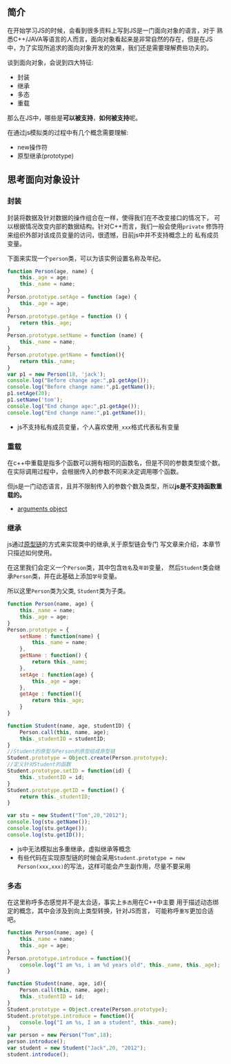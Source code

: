 ## 简介

在开始学习JS的时候，会看到很多资料上写到JS是一门面向对象的语言，对于
熟悉C++/JAVA等语言的人而言，面向对象看起来是非常自然的存在，但是在JS
中，为了实现所追求的面向对象开发的效果，我们还是需要理解费些功夫的。

谈到面向对象，会说到四大特征:

* 封装
* 继承
* 多态
* 重载
  
那么在JS中，哪些是**可以被支持**，**如何被支持**呢。

在通过js模拟类的过程中有几个概念需要理解:

* new操作符
* 原型继承(prototype)
  
## 思考面向对象设计

### 封装

封装将数据及针对数据的操作组合在一样，使得我们在不改变接口的情况下，
可以根据情况改变内部的数据结构。针对C++而言，我们一般会使用`private`
修饰符来组织外部对该成员变量的访问，很遗憾，目前js中并不支持概念上的
私有成员变量。

下面来实现一个`person`类，可以为该实例设置名称及年纪。

```js
function Person(age, name) {
    this._age = age;
    this._name = name;
}
Person.prototype.setAge = function (age) {
    this._age = age;
}
Person.prototype.getAge = function () {
    return this._age;
}
Person.prototype.setName = function (name) {
    this._name = name;
}
Person.prototype.getName = function(){
    return this._name;
}
var p1 = new Person(18, 'jack');
console.log("Before change age:",p1.getAge());
console.log("Before change name:",p1.getName());
p1.setAge(20);
p1.setName('tom');
console.log("End change age:",p1.getAge());
console.log("End change name:",p1.getName());
```

* js不支持私有成员变量，个人喜欢使用`_xxx`格式代表私有变量

### 重载
  
在c++中重载是指多个函数可以拥有相同的函数名，但是不同的参数类型或个数。
在实际调用过程中，会根据传入的参数不同来决定调用哪个函数。

但js是一门动态语言，且并不限制传入的参数个数及类型，所以**js是不支持函数重载的。**

* [arguments object](https://developer.mozilla.org/en-US/docs/Web/JavaScript/Reference/Functions/arguments)
  
### 继承

js通过[原型链](https://developer.mozilla.org/en-US/docs/Web/JavaScript/Inheritance_and_the_prototype_chain)的方式来实现类中的继承,关于原型链会专门
写文章来介绍，本章节只描述如何使用。

在这里我们会定义一个`Person`类，其中包含`姓名`及`年龄`变量，
然后`Student`类会继承`Person`类，并在此基础上添加`学号`变量。

所以这里`Person`类为父类, `Student`类为子类。
```js
function Person(name, age) {
    this._name = name;
    this._age = age;
}
Person.prototype = {
    setName : function(name) {
        this._name = name;
    },
    getName : function() {
        return this._name;
    },
    setAge : function(age) {
        this._age = age;
    },
    getAge : function(){
        return this._age;
    }
}

function Student(name, age, studentID) {
    Person.call(this, name, age);
    this._studentID = studentID;
}
//Student的原型与Person的原型组成原型链
Student.prototype = Object.create(Person.prototype);
//定义针对Student的函数
Student.prototype.setID = function(id) {
    this._studentID = id;
}
Student.prototype.getID = function() {
    return this._studentID;
}

var stu = new Student("Tom",20,"2012");
console.log(stu.getName());
console.log(stu.getAge());
console.log(stu.getID());
```

* js中无法模拟出多重继承，虚拟继承等概念
* 有些代码在实现原型链的时候会采用`Student.prototype = new Person(xxx,xxx)`的写法，这样可能会产生副作用，尽量不要采用
  
### 多态

在这里称呼多态感觉并不是太合适，事实上`多态`用在C++中主要
用于描述动态绑定的概念，其中会涉及到向上类型转换，针对JS而言，
可能称呼`重写`更加合适吧。

```js
function Person(name, age) {
    this._name = name;
    this._age = age;
}
Person.prototype.introduce = function(){
    console.log("I am %s, i am %d years old", this._name, this._age);
}

function Student(name, age, id){
    Person.call(this, name, age);
    this._studentID = id;
}
Student.prototype = Object.create(Person.prototype);
Student.prototype.introduce = function(){
    console.log("I am %s, I am a student", this._name);
}
var person = new Person("Tom",18);
person.introduce();
var student = new Student("Jack",20, "2012");
student.introduce();
```
